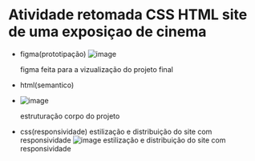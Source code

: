 # Atividade retomada CSS HTML site de uma exposiçao de cinema
* figma(prototipação)
![image](https://github.com/user-attachments/assets/01b0f31f-b2fc-48f0-9208-1dd4d2f40eec)


  figma feita para a vizualização do projeto final
* html(semantico)
* ![image](https://github.com/user-attachments/assets/61a39bb7-e6db-446d-95e3-e784834255fe)

  estruturação corpo do projeto
* css(responsividade)
estilização e distribuição do site com responsividade
 ![image](https://github.com/user-attachments/assets/ee09d6bf-28ab-4dae-83ec-865adf02c522)
estilização e distribuição do site com responsividade
 
